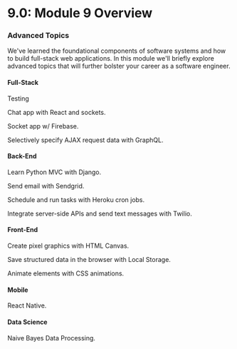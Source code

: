 # 9.0: Module 9 Overview

### **Advanced Topics**

We've learned the foundational components of software systems and how to build full-stack web applications. In this module we'll briefly explore advanced topics that will further bolster your career as a software engineer.

#### Full-Stack

Testing

Chat app with React and sockets. 

Socket app w/ Firebase.

Selectively specify AJAX request data with GraphQL.

#### Back-End

Learn Python MVC with Django.

Send email with Sendgrid.

Schedule and run tasks with Heroku cron jobs.

Integrate server-side APIs and send text messages with Twilio.

#### Front-End

Create pixel graphics with HTML Canvas.

Save structured data in the browser with Local Storage.

Animate elements with CSS animations.

#### Mobile

React Native.

#### Data Science

Naive Bayes Data Processing.



